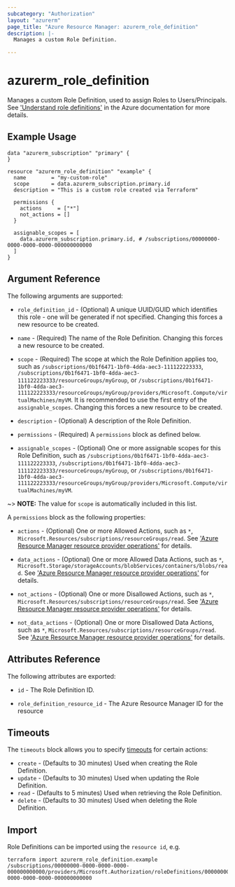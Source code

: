 ```yaml
---
subcategory: "Authorization"
layout: "azurerm"
page_title: "Azure Resource Manager: azurerm_role_definition"
description: |-
  Manages a custom Role Definition.

---
```


# azurerm_role_definition

Manages a custom Role Definition, used to assign Roles to Users/Principals. See ['Understand role definitions'](https://docs.microsoft.com/en-us/azure/role-based-access-control/role-definitions) in the Azure documentation for more details.

## Example Usage

```hcl
data "azurerm_subscription" "primary" {
}

resource "azurerm_role_definition" "example" {
  name        = "my-custom-role"
  scope       = data.azurerm_subscription.primary.id
  description = "This is a custom role created via Terraform"

  permissions {
    actions     = ["*"]
    not_actions = []
  }

  assignable_scopes = [
    data.azurerm_subscription.primary.id, # /subscriptions/00000000-0000-0000-0000-000000000000
  ]
}
```

## Argument Reference

The following arguments are supported:

* `role_definition_id` - (Optional) A unique UUID/GUID which identifies this role - one will be generated if not specified. Changing this forces a new resource to be created.

* `name` - (Required) The name of the Role Definition. Changing this forces a new resource to be created.

* `scope` - (Required) The scope at which the Role Definition applies too, such as `/subscriptions/0b1f6471-1bf0-4dda-aec3-111122223333`, `/subscriptions/0b1f6471-1bf0-4dda-aec3-111122223333/resourceGroups/myGroup`, or `/subscriptions/0b1f6471-1bf0-4dda-aec3-111122223333/resourceGroups/myGroup/providers/Microsoft.Compute/virtualMachines/myVM`. It is recommended to use the first entry of the `assignable_scopes`. Changing this forces a new resource to be created.

* `description` - (Optional) A description of the Role Definition.

* `permissions` - (Required) A `permissions` block as defined below.

* `assignable_scopes` - (Optional) One or more assignable scopes for this Role Definition, such as `/subscriptions/0b1f6471-1bf0-4dda-aec3-111122223333`, `/subscriptions/0b1f6471-1bf0-4dda-aec3-111122223333/resourceGroups/myGroup`, or `/subscriptions/0b1f6471-1bf0-4dda-aec3-111122223333/resourceGroups/myGroup/providers/Microsoft.Compute/virtualMachines/myVM`.

~> **NOTE:** The value for `scope` is automatically included in this list.

A `permissions` block as the following properties:

* `actions` - (Optional) One or more Allowed Actions, such as `*`, `Microsoft.Resources/subscriptions/resourceGroups/read`. See ['Azure Resource Manager resource provider operations'](https://docs.microsoft.com/en-us/azure/role-based-access-control/resource-provider-operations) for details.

* `data_actions` - (Optional) One or more Allowed Data Actions, such as `*`, `Microsoft.Storage/storageAccounts/blobServices/containers/blobs/read`. See ['Azure Resource Manager resource provider operations'](https://docs.microsoft.com/en-us/azure/role-based-access-control/resource-provider-operations) for details.

* `not_actions` - (Optional) One or more Disallowed Actions, such as `*`, `Microsoft.Resources/subscriptions/resourceGroups/read`. See ['Azure Resource Manager resource provider operations'](https://docs.microsoft.com/en-us/azure/role-based-access-control/resource-provider-operations) for details.

* `not_data_actions` - (Optional) One or more Disallowed Data Actions, such as `*`, `Microsoft.Resources/subscriptions/resourceGroups/read`. See ['Azure Resource Manager resource provider operations'](https://docs.microsoft.com/en-us/azure/role-based-access-control/resource-provider-operations) for details.

## Attributes Reference

The following attributes are exported:

* `id` - The Role Definition ID.

* `role_definition_resource_id` - The Azure Resource Manager ID for the resource

## Timeouts

The `timeouts` block allows you to specify [timeouts](https://www.terraform.io/docs/configuration/resources.html#timeouts) for certain actions:

* `create` - (Defaults to 30 minutes) Used when creating the Role Definition.
* `update` - (Defaults to 30 minutes) Used when updating the Role Definition.
* `read` - (Defaults to 5 minutes) Used when retrieving the Role Definition.
* `delete` - (Defaults to 30 minutes) Used when deleting the Role Definition.

## Import

Role Definitions can be imported using the `resource id`, e.g.

```shell
terraform import azurerm_role_definition.example /subscriptions/00000000-0000-0000-0000-000000000000/providers/Microsoft.Authorization/roleDefinitions/00000000-0000-0000-0000-000000000000
```
